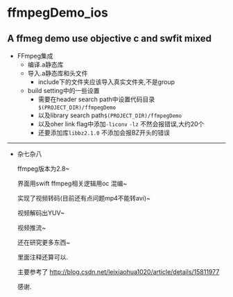 # ffmpegDemo_ios
A ffmeg demo use objective c and swfit mixed
-------------
- FFmpeg集成
    - 编译.a静态库
    - 导入.a静态库和头文件
        - include下的文件夹应该导入真实文件夹,不是group
    - build setting中的一些设置
        - 需要在header search path中设置代码目录 `$(PROJECT_DIR)/ffmpegDemo`
        - 以及library search path`$(PROJECT_DIR)/ffmpegDemo`
        - 以及oher link flag中添加`-liconv` `-lz` 不然会报错误,大约20个
        - 还要添加库`libbz2.1.0` 不添加会报BZ开头的错误

-------------
- 杂七杂八
  
  ffmpeg版本为2.8~
  
  界面用swift ffmpeg相关逻辑用oc 混编~
  
  实现了视频转码(目前还有点问题mp4不能转avi)~
  
  视频解码出YUV~
  
  视频推流~
  
  还在研究更多东西~
  
  里面注释还算可以.
  
  主要参考了 http://blog.csdn.net/leixiaohua1020/article/details/15811977
  
  感谢.
  
  
